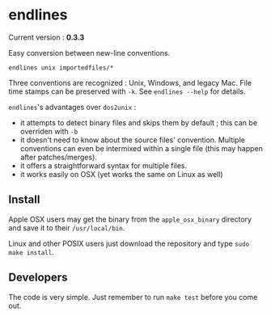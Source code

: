 endlines
========

Current version : **0.3.3**

Easy conversion between new-line conventions.

    endlines unix importedfiles/*

Three conventions are recognized : Unix, Windows, and legacy Mac. File time stamps can be preserved with `-k`. See `endlines --help` for details.

`endlines`'s advantages over `dos2unix` : 
- it attempts to detect binary files and skips them by default ; this can be overriden with `-b`
- it doesn't need to know about the source files' convention. Multiple conventions can even be intermixed within a single file (this may happen after patches/merges).
- it offers a straightforward syntax for multiple files.
- it works easily on OSX (yet works the same on Linux as well) 



Install
-------

Apple OSX users may get the binary from the `apple_osx_binary` directory and save it to their `/usr/local/bin`.

Linux and other POSIX users just download the repository and type `sudo make install`. 


Developers
----------

The code is very simple. Just remember to run `make test` before you come out.
